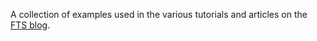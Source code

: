 A collection of examples used in the various tutorials and articles on the [FTS blog](https://blog.frontenac.tech/).

